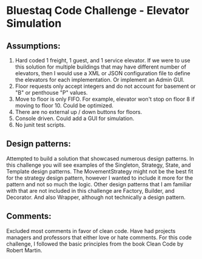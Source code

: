 <h1>Bluestaq Code Challenge - Elevator Simulation</h1>
<p>
  <h2>Assumptions:</h2>
  <ol>
    <li>
      Hard coded 1 freight, 1 guest, and 1 service elevator. If we were to
      use this solution for multiple buildings that may have different number of
      elevators, then I would use a XML or JSON configuration file to define the
      elevators for each implementation. Or implement an Admin GUI.
    </li>
    <li>
      Floor requests only accept integers and do not account for basement or
      "B" or penthouse "P" values.
    </li>
    <li>
      Move to floor is only FIFO. For example, elevator won't stop on floor
      8 if moving to floor 10. Could be optimized.
    </li>
    <li>
      There are no external up / down buttons for floors.
    </li>
    <li>Console driven. Could add a GUI for simulation.</li>
    <li>No junit test scripts.</li>
  </ol>
</p>
<p>
  <h2>Design patterns:</h2> 
  Attempted to build a solution that showcased numerous design
  patterns. In this challenge you will see examples of the Singleton, Strategy,
  State, and Template design patterns. The MovementStrategy might not be the
  best fit for the strategy design pattern, however I wanted to include it more
  for the pattern and not so much the logic. Other design patterns that I am
  familiar with that are not included in this challenge are Factory, Builder,
  and Decorator. And also Wrapper, although not technically a design pattern.
</p>
<p>
  <h2>Comments:</h2> 
  Excluded most comments in favor of clean code. Have had projects
  managers and professors that either love or hate comments. For this code
  challenge, I followed the basic principles from the book Clean Code by Robert
  Martin.
</p>
